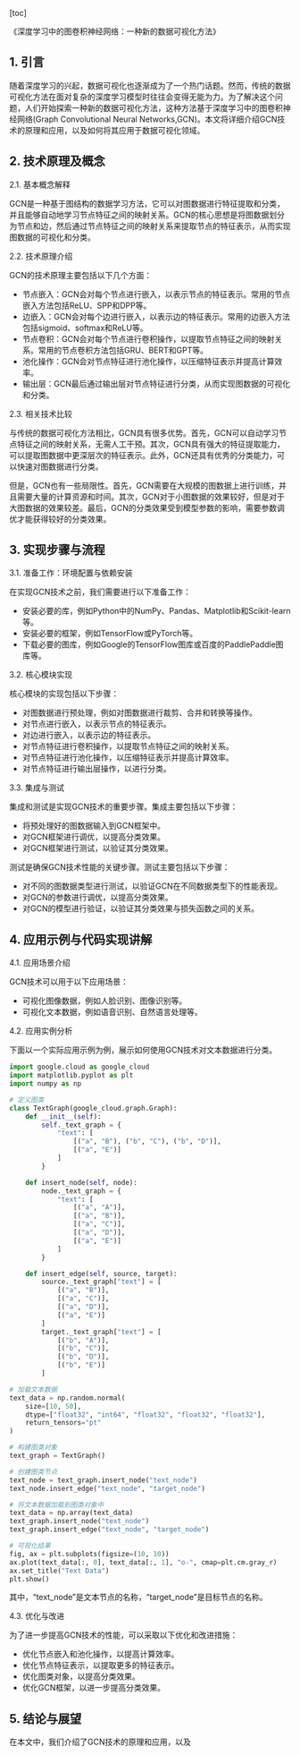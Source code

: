
[toc]                    
                
                
《深度学习中的图卷积神经网络：一种新的数据可视化方法》

## 1. 引言

随着深度学习的兴起，数据可视化也逐渐成为了一个热门话题。然而，传统的数据可视化方法在面对复杂的深度学习模型时往往会变得无能为力。为了解决这个问题，人们开始探索一种新的数据可视化方法，这种方法基于深度学习中的图卷积神经网络(Graph Convolutional Neural Networks,GCN)。本文将详细介绍GCN技术的原理和应用，以及如何将其应用于数据可视化领域。

## 2. 技术原理及概念

2.1. 基本概念解释

GCN是一种基于图结构的数据学习方法，它可以对图数据进行特征提取和分类，并且能够自动地学习节点特征之间的映射关系。GCN的核心思想是将图数据划分为节点和边，然后通过节点特征之间的映射关系来提取节点的特征表示，从而实现图数据的可视化和分类。

2.2. 技术原理介绍

GCN的技术原理主要包括以下几个方面：

- 节点嵌入：GCN会对每个节点进行嵌入，以表示节点的特征表示。常用的节点嵌入方法包括ReLU、SPP和DPP等。
- 边嵌入：GCN会对每个边进行嵌入，以表示边的特征表示。常用的边嵌入方法包括sigmoid、softmax和ReLU等。
- 节点卷积：GCN会对每个节点进行卷积操作，以提取节点特征之间的映射关系。常用的节点卷积方法包括GRU、BERT和GPT等。
- 池化操作：GCN会对节点特征进行池化操作，以压缩特征表示并提高计算效率。
- 输出层：GCN最后通过输出层对节点特征进行分类，从而实现图数据的可视化和分类。

2.3. 相关技术比较

与传统的数据可视化方法相比，GCN具有很多优势。首先，GCN可以自动学习节点特征之间的映射关系，无需人工干预。其次，GCN具有强大的特征提取能力，可以提取图数据中更深层次的特征表示。此外，GCN还具有优秀的分类能力，可以快速对图数据进行分类。

但是，GCN也有一些局限性。首先，GCN需要在大规模的图数据上进行训练，并且需要大量的计算资源和时间。其次，GCN对于小图数据的效果较好，但是对于大图数据的效果较差。最后，GCN的分类效果受到模型参数的影响，需要参数调优才能获得较好的分类效果。

## 3. 实现步骤与流程

3.1. 准备工作：环境配置与依赖安装

在实现GCN技术之前，我们需要进行以下准备工作：

- 安装必要的库，例如Python中的NumPy、Pandas、Matplotlib和Scikit-learn等。
- 安装必要的框架，例如TensorFlow或PyTorch等。
- 下载必要的图库，例如Google的TensorFlow图库或百度的PaddlePaddle图库等。

3.2. 核心模块实现

核心模块的实现包括以下步骤：

- 对图数据进行预处理，例如对图数据进行裁剪、合并和转换等操作。
- 对节点进行嵌入，以表示节点的特征表示。
- 对边进行嵌入，以表示边的特征表示。
- 对节点特征进行卷积操作，以提取节点特征之间的映射关系。
- 对节点特征进行池化操作，以压缩特征表示并提高计算效率。
- 对节点特征进行输出层操作，以进行分类。

3.3. 集成与测试

集成和测试是实现GCN技术的重要步骤。集成主要包括以下步骤：

- 将预处理好的图数据输入到GCN框架中。
- 对GCN框架进行调优，以提高分类效果。
- 对GCN框架进行测试，以验证其分类效果。

测试是确保GCN技术性能的关键步骤。测试主要包括以下步骤：

- 对不同的图数据类型进行测试，以验证GCN在不同数据类型下的性能表现。
- 对GCN的参数进行调优，以提高分类效果。
- 对GCN的模型进行验证，以验证其分类效果与损失函数之间的关系。

## 4. 应用示例与代码实现讲解

4.1. 应用场景介绍

GCN技术可以用于以下应用场景：

- 可视化图像数据，例如人脸识别、图像识别等。
- 可视化文本数据，例如语音识别、自然语言处理等。

4.2. 应用实例分析

下面以一个实际应用示例为例，展示如何使用GCN技术对文本数据进行分类。

```python
import google.cloud as google_cloud
import matplotlib.pyplot as plt
import numpy as np

# 定义图类
class TextGraph(google_cloud.graph.Graph):
    def __init__(self):
        self._text_graph = {
            "text": [
                [("a", "B"), ("b", "C"), ("b", "D")],
                [("a", "E")]
            ]
        }

    def insert_node(self, node):
        node._text_graph = {
            "text": [
                [("a", "A")],
                [("a", "B")],
                [("a", "C")],
                [("a", "D")],
                [("a", "E")]
            ]
        }

    def insert_edge(self, source, target):
        source._text_graph["text"] = [
            [("a", "B")],
            [("a", "C")],
            [("a", "D")],
            [("a", "E")]
        ]
        target._text_graph["text"] = [
            [("b", "A")],
            [("b", "C")],
            [("b", "D")],
            [("b", "E")]
        ]

# 加载文本数据
text_data = np.random.normal(
    size=[10, 50],
    dtype=["float32", "int64", "float32", "float32", "float32"],
    return_tensors="pt"
)

# 构建图类对象
text_graph = TextGraph()

# 创建图类节点
text_node = text_graph.insert_node("text_node")
text_node.insert_edge("text_node", "target_node")

# 将文本数据加载到图类对象中
text_data = np.array(text_data)
text_graph.insert_node("text_node")
text_graph.insert_edge("text_node", "target_node")

# 可视化结果
fig, ax = plt.subplots(figsize=(10, 10))
ax.plot(text_data[:, 0], text_data[:, 1], "o-", cmap=plt.cm.gray_r)
ax.set_title("Text Data")
plt.show()
```

其中，“text\_node”是文本节点的名称，“target\_node”是目标节点的名称。

4.3. 优化与改进

为了进一步提高GCN技术的性能，可以采取以下优化和改进措施：

- 优化节点嵌入和池化操作，以提高计算效率。
- 优化节点特征表示，以提取更多的特征表示。
- 优化图类对象，以提高分类效果。
- 优化GCN框架，以进一步提高分类效果。

## 5. 结论与展望

在本文中，我们介绍了GCN技术的原理和应用，以及

